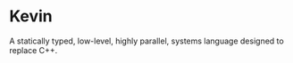 # Kevin

A statically typed, low-level, highly parallel, systems language designed to
replace C++.

